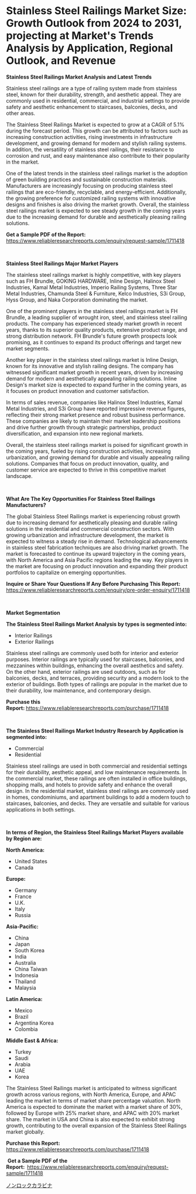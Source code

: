 <p><h1>Stainless Steel Railings Market Size: Growth Outlook from 2024 to 2031, projecting at Market's Trends Analysis by Application, Regional Outlook, and Revenue</h1></p><p><strong>Stainless Steel Railings Market Analysis and Latest Trends</strong></p>
<p><p>Stainless steel railings are a type of railing system made from stainless steel, known for their durability, strength, and aesthetic appeal. They are commonly used in residential, commercial, and industrial settings to provide safety and aesthetic enhancement to staircases, balconies, decks, and other areas.</p><p>The Stainless Steel Railings Market is expected to grow at a CAGR of 5.1% during the forecast period. This growth can be attributed to factors such as increasing construction activities, rising investments in infrastructure development, and growing demand for modern and stylish railing systems. In addition, the versatility of stainless steel railings, their resistance to corrosion and rust, and easy maintenance also contribute to their popularity in the market.</p><p>One of the latest trends in the stainless steel railings market is the adoption of green building practices and sustainable construction materials. Manufacturers are increasingly focusing on producing stainless steel railings that are eco-friendly, recyclable, and energy-efficient. Additionally, the growing preference for customized railing systems with innovative designs and finishes is also driving the market growth. Overall, the stainless steel railings market is expected to see steady growth in the coming years due to the increasing demand for durable and aesthetically pleasing railing solutions.</p></p>
<p><strong>Get a Sample PDF of the Report:&nbsp;</strong> <a href="https://www.reliableresearchreports.com/enquiry/request-sample/1711418">https://www.reliableresearchreports.com/enquiry/request-sample/1711418</a></p>
<p>&nbsp;</p>
<p><strong>Stainless Steel Railings Major Market Players</strong></p>
<p><p>The stainless steel railings market is highly competitive, with key players such as FH Brundle, GOKING HARDWARE, Inline Design, Halinox Steel Industries, Kamal Metal Industries, Imperio Railing Systems, Three Star Metal Industries, Chamunda Steel & Furniture, Kelco Industries, S3i Group, Hyss Group, and Naka Corporation dominating the market.</p><p>One of the prominent players in the stainless steel railings market is FH Brundle, a leading supplier of wrought iron, steel, and stainless steel railing products. The company has experienced steady market growth in recent years, thanks to its superior quality products, extensive product range, and strong distribution network. FH Brundle's future growth prospects look promising, as it continues to expand its product offerings and target new market segments.</p><p>Another key player in the stainless steel railings market is Inline Design, known for its innovative and stylish railing designs. The company has witnessed significant market growth in recent years, driven by increasing demand for modern and aesthetically appealing railing solutions. Inline Design's market size is expected to expand further in the coming years, as it focuses on product innovation and customer satisfaction.</p><p>In terms of sales revenue, companies like Halinox Steel Industries, Kamal Metal Industries, and S3i Group have reported impressive revenue figures, reflecting their strong market presence and robust business performance. These companies are likely to maintain their market leadership positions and drive further growth through strategic partnerships, product diversification, and expansion into new regional markets.</p><p>Overall, the stainless steel railings market is poised for significant growth in the coming years, fueled by rising construction activities, increasing urbanization, and growing demand for durable and visually appealing railing solutions. Companies that focus on product innovation, quality, and customer service are expected to thrive in this competitive market landscape.</p></p>
<p>&nbsp;</p>
<p><strong>What Are The Key Opportunities For Stainless Steel Railings Manufacturers?</strong></p>
<p><p>The global Stainless Steel Railings market is experiencing robust growth due to increasing demand for aesthetically pleasing and durable railing solutions in the residential and commercial construction sectors. With growing urbanization and infrastructure development, the market is expected to witness a steady rise in demand. Technological advancements in stainless steel fabrication techniques are also driving market growth. The market is forecasted to continue its upward trajectory in the coming years, with North America and Asia Pacific regions leading the way. Key players in the market are focusing on product innovation and expanding their product portfolios to capitalize on emerging opportunities.</p></p>
<p><strong>Inquire or Share Your Questions If Any Before Purchasing This Report:</strong> <a href="https://www.reliableresearchreports.com/enquiry/pre-order-enquiry/1711418">https://www.reliableresearchreports.com/enquiry/pre-order-enquiry/1711418</a></p>
<p>&nbsp;</p>
<p><strong>Market Segmentation</strong></p>
<p><strong>The Stainless Steel Railings Market Analysis by types is segmented into:</strong></p>
<p><ul><li>Interior Railings</li><li>Exterior Railings</li></ul></p>
<p><p>Stainless steel railings are commonly used both for interior and exterior purposes. Interior railings are typically used for staircases, balconies, and mezzanines within buildings, enhancing the overall aesthetics and safety. On the other hand, exterior railings are used outdoors, such as for balconies, decks, and terraces, providing security and a modern look to the exterior of buildings. Both types of railings are popular in the market due to their durability, low maintenance, and contemporary design.</p></p>
<p><strong>Purchase this Report:&nbsp;</strong><a href="https://www.reliableresearchreports.com/purchase/1711418">https://www.reliableresearchreports.com/purchase/1711418</a></p>
<p>&nbsp;</p>
<p><strong>The Stainless Steel Railings Market Industry Research by Application is segmented into:</strong></p>
<p><ul><li>Commercial</li><li>Residential</li></ul></p>
<p><p>Stainless steel railings are used in both commercial and residential settings for their durability, aesthetic appeal, and low maintenance requirements. In the commercial market, these railings are often installed in office buildings, shopping malls, and hotels to provide safety and enhance the overall design. In the residential market, stainless steel railings are commonly used in homes, condominiums, and apartment buildings to add a modern touch to staircases, balconies, and decks. They are versatile and suitable for various applications in both settings.</p></p>
<p>&nbsp;</p>
<p><strong>In terms of Region, the Stainless Steel Railings Market Players available by Region are:</strong></p>
<p>
    <p> <strong> North America: </strong>
        <ul>
            <li>United States</li>
            <li>Canada</li>
        </ul>
        </p> 
    <p> <strong> Europe: </strong>
        <ul>
            <li>Germany</li>
            <li>France</li>
            <li>U.K.</li>
            <li>Italy</li>
            <li>Russia</li>
        </ul>
        </p> 
    <p> <strong> Asia-Pacific: </strong>
        <ul>
            <li>China</li>
            <li>Japan</li>
            <li>South Korea</li>
            <li>India</li>
            <li>Australia</li>
            <li>China Taiwan</li>
            <li>Indonesia</li>
            <li>Thailand</li>
            <li>Malaysia</li>
        </ul>
        </p> 
    <p> <strong> Latin America: </strong>
        <ul>
            <li>Mexico</li>
            <li>Brazil</li>
            <li>Argentina Korea</li>
            <li>Colombia</li>
        </ul>
        </p> 
    <p> <strong> Middle East & Africa: </strong>
        <ul>
            <li>Turkey</li>
            <li>Saudi</li>
            <li>Arabia</li>
            <li>UAE</li>
            <li>Korea</li>
        </ul>
    </p>
    </p>
<p><p>The Stainless Steel Railings market is anticipated to witness significant growth across various regions, with North America, Europe, and APAC leading the market in terms of market share percentage valuation. North America is expected to dominate the market with a market share of 30%, followed by Europe with 25% market share, and APAC with 20% market share. The market in USA and China is also expected to exhibit strong growth, contributing to the overall expansion of the Stainless Steel Railings market globally.</p></p>
<p><strong>Purchase this Report: </strong><a href="https://www.reliableresearchreports.com/purchase/1711418">https://www.reliableresearchreports.com/purchase/1711418</a></p>
<p>&nbsp;<strong>Get a Sample PDF of the Report:&nbsp;&nbsp;</strong><a href="https://www.reliableresearchreports.com/enquiry/request-sample/1711418">https://www.reliableresearchreports.com/enquiry/request-sample/1711418</a></p>
<p><strong></strong></p>
<p><p><a href="https://medium.com/@alonzomoenrt8956/%E3%83%8E%E3%83%B3%E3%83%AD%E3%83%83%E3%82%AD%E3%83%B3%E3%82%B0%E3%82%AB%E3%83%A9%E3%83%93%E3%83%8A%E5%B8%82%E5%A0%B4%E3%81%AF-%E5%B8%82%E5%A0%B4%E3%82%B7%E3%82%A7%E3%82%A2-%E5%B8%82%E5%A0%B4%E5%8B%95%E5%90%91-%E5%B8%82%E5%A0%B4%E6%88%90%E9%95%B7%E3%81%AB%E9%96%A2%E3%81%99%E3%82%8B%E6%83%85%E5%A0%B1%E3%82%92%E6%8F%90%E4%BE%9B%E3%81%97%E3%81%A6%E3%81%84%E3%81%BE%E3%81%99-f66ccdb75f5e">ノンロックカラビナ</a></p></p>